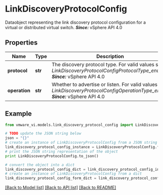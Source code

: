 # LinkDiscoveryProtocolConfig

Dataobject representing the link discovery protocol configuration for a virtual or distributed virtual switch.  ***Since:*** vSphere API 4.0 

## Properties
Name | Type | Description | Notes
------------ | ------------- | ------------- | -------------
**protocol** | **str** | The discovery protocol type.  For valid values see *LinkDiscoveryProtocolConfigProtocolType_enum*.  ***Since:*** vSphere API 4.0  | 
**operation** | **str** | Whether to advertise or listen.  For valid values see *LinkDiscoveryProtocolConfigOperationType_enum*.  ***Since:*** vSphere API 4.0  | 

## Example

```python
from vmware_vi.models.link_discovery_protocol_config import LinkDiscoveryProtocolConfig

# TODO update the JSON string below
json = "{}"
# create an instance of LinkDiscoveryProtocolConfig from a JSON string
link_discovery_protocol_config_instance = LinkDiscoveryProtocolConfig.from_json(json)
# print the JSON string representation of the object
print LinkDiscoveryProtocolConfig.to_json()

# convert the object into a dict
link_discovery_protocol_config_dict = link_discovery_protocol_config_instance.to_dict()
# create an instance of LinkDiscoveryProtocolConfig from a dict
link_discovery_protocol_config_form_dict = link_discovery_protocol_config.from_dict(link_discovery_protocol_config_dict)
```
[[Back to Model list]](../README.md#documentation-for-models) [[Back to API list]](../README.md#documentation-for-api-endpoints) [[Back to README]](../README.md)


